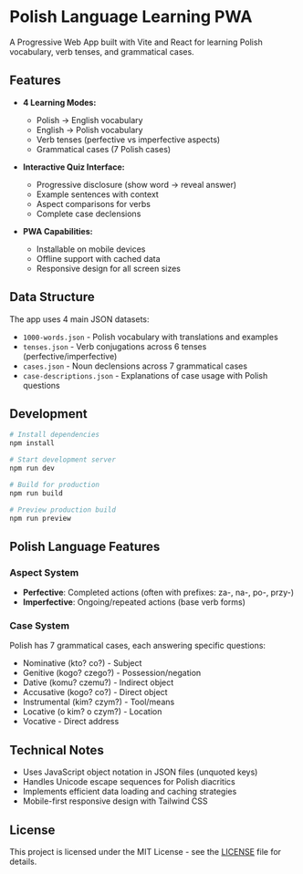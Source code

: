 # Polish Language Learning PWA

A Progressive Web App built with Vite and React for learning Polish vocabulary, verb tenses, and grammatical cases.

## Features

- **4 Learning Modes:**
  - Polish → English vocabulary
  - English → Polish vocabulary
  - Verb tenses (perfective vs imperfective aspects)
  - Grammatical cases (7 Polish cases)

- **Interactive Quiz Interface:**
  - Progressive disclosure (show word → reveal answer)
  - Example sentences with context
  - Aspect comparisons for verbs
  - Complete case declensions

- **PWA Capabilities:**
  - Installable on mobile devices
  - Offline support with cached data
  - Responsive design for all screen sizes

## Data Structure

The app uses 4 main JSON datasets:

- `1000-words.json` - Polish vocabulary with translations and examples
- `tenses.json` - Verb conjugations across 6 tenses (perfective/imperfective)
- `cases.json` - Noun declensions across 7 grammatical cases
- `case-descriptions.json` - Explanations of case usage with Polish questions

## Development

```bash
# Install dependencies
npm install

# Start development server
npm run dev

# Build for production
npm run build

# Preview production build
npm run preview
```

## Polish Language Features

### Aspect System
- **Perfective**: Completed actions (often with prefixes: za-, na-, po-, przy-)
- **Imperfective**: Ongoing/repeated actions (base verb forms)

### Case System
Polish has 7 grammatical cases, each answering specific questions:
- Nominative (kto? co?) - Subject
- Genitive (kogo? czego?) - Possession/negation
- Dative (komu? czemu?) - Indirect object
- Accusative (kogo? co?) - Direct object
- Instrumental (kim? czym?) - Tool/means
- Locative (o kim? o czym?) - Location
- Vocative - Direct address

## Technical Notes

- Uses JavaScript object notation in JSON files (unquoted keys)
- Handles Unicode escape sequences for Polish diacritics
- Implements efficient data loading and caching strategies
- Mobile-first responsive design with Tailwind CSS

## License

This project is licensed under the MIT License - see the [LICENSE](LICENSE) file for details.
